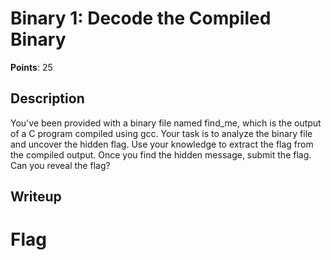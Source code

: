 # Binary 1: Decode the Compiled Binary
**Points**: 25

## Description
You've been provided with a binary file named find\_me, which is the output of a C program compiled using gcc. Your task is to analyze the binary file and uncover the hidden flag. Use your knowledge to extract the flag from the compiled output. Once you find the hidden message, submit the flag. Can you reveal the flag?

## Writeup

# Flag
